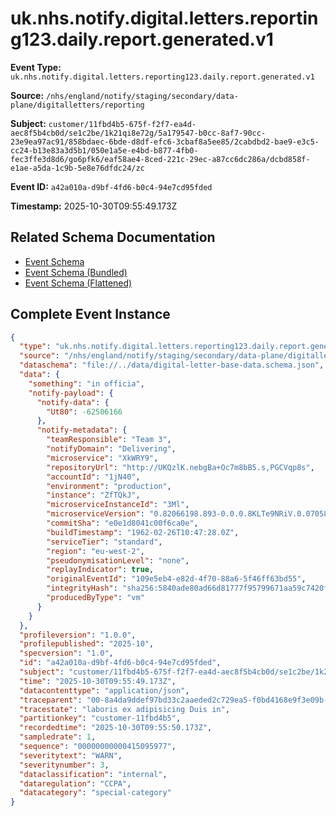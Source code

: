 # uk.nhs.notify.digital.letters.reporting123.daily.report.generated.v1

**Event Type:** `uk.nhs.notify.digital.letters.reporting123.daily.report.generated.v1`

**Source:** `/nhs/england/notify/staging/secondary/data-plane/digitalletters/reporting`

**Subject:** `customer/11fbd4b5-675f-f2f7-ea4d-aec8f5b4cb0d/se1c2be/1k21qi8e72g/5a179547-b0cc-8af7-90cc-23e9ea97ac91/858bdaec-6bde-d8df-efc6-3cbaf8a5ee85/2cabdbd2-bae9-e3c5-cc24-b13e83a3d5b1/050e1a5e-e4bd-b877-4fb0-fec3ffe3d8d6/go6pfk6/eaf58ae4-8ced-221c-29ec-a87cc6dc286a/dcbd858f-e1ae-a5da-1c9b-5e8e76dfdc24/zc`

**Event ID:** `a42a010a-d9bf-4fd6-b0c4-94e7cd95fded`

**Timestamp:** 2025-10-30T09:55:49.173Z

## Related Schema Documentation

- [Event Schema](../uk.nhs.notify.digital.letters.reporting.daily.report.generated.v1.schema.md)
- [Event Schema (Bundled)](../uk.nhs.notify.digital.letters.reporting.daily.report.generated.v1.bundle.schema.md)
- [Event Schema (Flattened)](../uk.nhs.notify.digital.letters.reporting.daily.report.generated.v1.flattened.schema.md)

## Complete Event Instance

```json
{
  "type": "uk.nhs.notify.digital.letters.reporting123.daily.report.generated.v1",
  "source": "/nhs/england/notify/staging/secondary/data-plane/digitalletters/reporting",
  "dataschema": "file://../data/digital-letter-base-data.schema.json",
  "data": {
    "something": "in officia",
    "notify-payload": {
      "notify-data": {
        "Ut80": -62506166
      },
      "notify-metadata": {
        "teamResponsible": "Team 3",
        "notifyDomain": "Delivering",
        "microservice": "XkWRY9",
        "repositoryUrl": "http://UKQzlK.nebgBa+Oc7m8bB5.s,PGCVqp8s",
        "accountId": "1jN40",
        "environment": "production",
        "instance": "ZfTQkJ",
        "microserviceInstanceId": "3Ml",
        "microserviceVersion": "0.82066198.893-0.0.0.8KLTe9NRiV.0.0705821uH.9723001.08jKJ61IttN5C.41438379170.98229.0+3-I.so7CFd.T.Dfq1all0.Oqseg0ng7.nGp3J4OhEe.yKNmJ.DmyMqh",
        "commitSha": "e0e1d8041c00f6ca0e",
        "buildTimestamp": "1962-02-26T10:47:28.0Z",
        "serviceTier": "standard",
        "region": "eu-west-2",
        "pseudonymisationLevel": "none",
        "replayIndicator": true,
        "originalEventId": "109e5eb4-e82d-4f70-88a6-5f46ff63bd55",
        "integrityHash": "sha256:5840ade80ad66d81777f95799671aa59c7420f36ceb92e0637653eda1ccdb1f4",
        "producedByType": "vm"
      }
    }
  },
  "profileversion": "1.0.0",
  "profilepublished": "2025-10",
  "specversion": "1.0",
  "id": "a42a010a-d9bf-4fd6-b0c4-94e7cd95fded",
  "subject": "customer/11fbd4b5-675f-f2f7-ea4d-aec8f5b4cb0d/se1c2be/1k21qi8e72g/5a179547-b0cc-8af7-90cc-23e9ea97ac91/858bdaec-6bde-d8df-efc6-3cbaf8a5ee85/2cabdbd2-bae9-e3c5-cc24-b13e83a3d5b1/050e1a5e-e4bd-b877-4fb0-fec3ffe3d8d6/go6pfk6/eaf58ae4-8ced-221c-29ec-a87cc6dc286a/dcbd858f-e1ae-a5da-1c9b-5e8e76dfdc24/zc",
  "time": "2025-10-30T09:55:49.173Z",
  "datacontenttype": "application/json",
  "traceparent": "00-8a4da9ddef97bd33c2aaeded2c729ea5-f0bd4168e9f3e09b-01",
  "tracestate": "laboris ex adipisicing Duis in",
  "partitionkey": "customer-11fbd4b5",
  "recordedtime": "2025-10-30T09:55:50.173Z",
  "sampledrate": 1,
  "sequence": "00000000000415095977",
  "severitytext": "WARN",
  "severitynumber": 3,
  "dataclassification": "internal",
  "dataregulation": "CCPA",
  "datacategory": "special-category"
}
```

